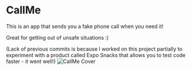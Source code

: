 # CallMe

This is an app that sends you a fake phone call when you need it! 

Great for getting out of unsafe situations :)

(Lack of previous commits is because I worked on this project partially to experiment with a product called Expo Snacks that allows you to test code faster - it went well!)
![CallMe Cover](https://github.com/AidenKT/CallMe/assets/33820269/4dbdc1a8-1324-4852-a8ba-695003624ade)
